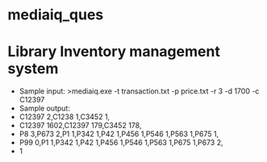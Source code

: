 # mediaiq_ques

# Library Inventory management system

* Sample input: >mediaiq.exe -t transaction.txt -p price.txt -r 3 -d 1700 -c C12397
* Sample output: 
* C12397 2,C1238 1,C3452 1,
* C12397 1602,C12397 179,C3452 178,
* P8 3,P673 2,P1 1,P342 1,P42 1,P456 1,P546 1,P563 1,P675 1,
* P99 0,P1 1,P342 1,P42 1,P456 1,P546 1,P563 1,P675 1,P673 2,
* 1

